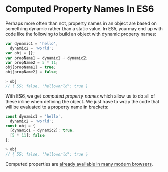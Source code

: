 # Computed Property Names In ES6

Perhaps more often than not, property names in an object are based on
something dynamic rather than a static value. In ES5, you may end up with
code like the following to build an object with dynamic property names:

```javascript
var dynamic1 = 'hello',
  dynamic2 = 'world';
var obj = {};
var propName1 = dynamic1 + dynamic2;
var propName2 = 5 * 11;
obj[propName1] = true;
obj[propName2] = false;

> obj
// { 55: false, 'helloworld': true }
```

With ES6, we get _computed property names_ which allow us to do all of these
inline when defining the object. We just have to wrap the code that will be
evaluated to a property name in brackets:

```javascript
const dynamic1 = 'hello',
  dynamic2 = 'world';
const obj = {
  [dynamic1 + dynamic2]: true,
  [5 * 11]: false
};

> obj
// { 55: false, 'helloworld': true }
```

Computed properties are [already available in many modern
browsers](https://kangax.github.io/compat-table/es6/#test-object_literal_extensions_computed_properties).
